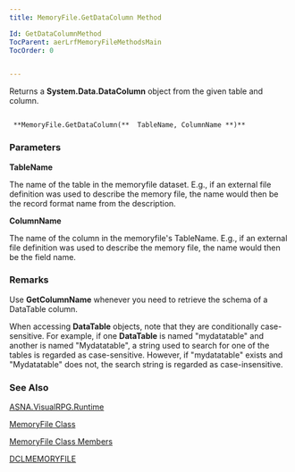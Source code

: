 ```yaml
---
title: MemoryFile.GetDataColumn Method

Id: GetDataColumnMethod
TocParent: aerLrfMemoryFileMethodsMain
TocOrder: 0


---
```


Returns a **System.Data.DataColumn** object from the given table and column. 

```

 **MemoryFile.GetDataColumn(**  TableName, ColumnName **)** 
```

### Parameters

**TableName** 

The name of the table in the memoryfile dataset. E.g., if an external file
                definition was used to describe the memory file, the name would then be the
                record format name from the description.


**ColumnName** 

The name of the column in the memoryfile's TableName. E.g., if an external file
                definition was used to describe the memory file, the name would then be the
                field name.


### Remarks
Use **GetColumnName** whenever you need to retrieve the schema of a DataTable column. 

When accessing **DataTable** objects, note that they are conditionally case-sensitive. For example, if one **DataTable** is named "mydatatable" and another is named "Mydatatable", a string used to search for one of the tables is regarded as case-sensitive. However, if "mydatatable" exists and "Mydatatable" does not, the search string is regarded as case-insensitive. 

### See Also
[ASNA.VisualRPG.Runtime](aerLrfRuntimeNamespace.html)

[MemoryFile Class](aerLrfMemoryFileClass.html)

[MemoryFile Class Members](aerLrfMemoryFileMembers.html)

[DCLMEMORYFILE](DATE_Function.html) 

